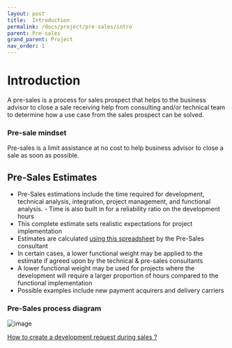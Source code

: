 ```yaml
---
layout: post
title:  Introduction
permalink: /docs/project/pre-sales/intro
parent: Pre-sales
grand_parent: Project
nav_order: 1
---
```



# Introduction
A pre-sales is a process for sales prospect that helps to the business advisor to close a sale receiving help from consulting and/or technical team to determine how a use case from the sales prospect can be solved.

### Pre-sale mindset
Pre-sales is a limit assistance at no cost to help business advisor to close a sale as soon as possible.

## Pre-Sales Estimates
- Pre-Sales estimations include the time required for development, technical analysis, integration, project management, and functional analysis. - Time is also built in for a reliability ratio on the development hours
- This complete estimate sets realistic expectations for project implementation
- Estimates are calculated [using this spreadsheet](https://docs.google.com/spreadsheets/u/0/d/1waWz4-JIwCi_ogosXXYV8wtamKZiTQwYAYtlb4lFjY8/edit) by the Pre-Sales consultant
- In certain cases, a lower functional weight may be applied to the estimate if agreed upon by the technical & pre-sales consultants
- A lower functional weight may be used for projects where the development will require a larger proportion of hours compared to the functional implementation
- Possible examples include new payment acquirers and delivery carriers

### Pre-Sales process diagram

![image](https://user-images.githubusercontent.com/104387570/186529954-0ad7c914-eede-4873-bd7d-63379a8a0326.png)

[How to create a development request during sales ?](https://youtu.be/AVIB-dEYIQE)
